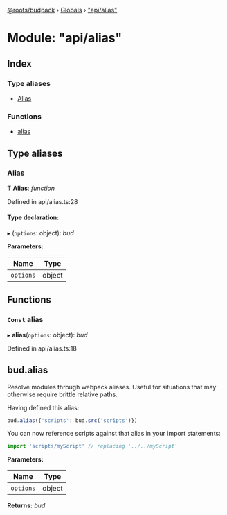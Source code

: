 [@roots/budpack](../README.md) › [Globals](../globals.md) › ["api/alias"](_api_alias_.md)

# Module: "api/alias"

## Index

### Type aliases

* [Alias](_api_alias_.md#alias)

### Functions

* [alias](_api_alias_.md#const-alias)

## Type aliases

###  Alias

Ƭ **Alias**: *function*

Defined in api/alias.ts:28

#### Type declaration:

▸ (`options`: object): *bud*

**Parameters:**

Name | Type |
------ | ------ |
`options` | object |

## Functions

### `Const` alias

▸ **alias**(`options`: object): *bud*

Defined in api/alias.ts:18

## bud.alias

Resolve modules through webpack aliases. Useful for situations that may otherwise require brittle relative paths.

Having defined this alias:

```js
bud.alias({'scripts': bud.src('scripts')})
```

You can now reference scripts against that alias in your import statements:

```js
import 'scripts/myScript' // replacing '../../myScript'
```

**Parameters:**

Name | Type |
------ | ------ |
`options` | object |

**Returns:** *bud*
